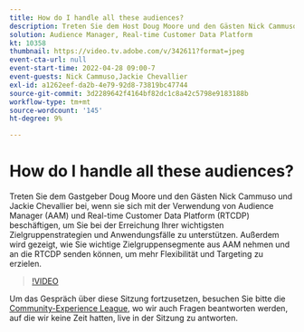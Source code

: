 ```yaml
---
title: How do I handle all these audiences?
description: Treten Sie dem Host Doug Moore und den Gästen Nick Cammuso und Jackie Chevallier bei, während sie sich die Verwendung von Audience Manager (AAM) und Real-time Customer Data Platform ... (Beschreibungen sollten zwischen 60 und 160 Zeichen sein)
solution: Audience Manager, Real-time Customer Data Platform
kt: 10358
thumbnail: https://video.tv.adobe.com/v/342611?format=jpeg
event-cta-url: null
event-start-time: 2022-04-28 09:00-7
event-guests: Nick Cammuso,Jackie Chevallier
exl-id: a1262eef-da2b-4e79-92d8-73819bc47744
source-git-commit: 3d2289642f4164bf82dc1c8a42c5798e9183188b
workflow-type: tm+mt
source-wordcount: '145'
ht-degree: 9%

---
```


# How do I handle all these audiences?

Treten Sie dem Gastgeber Doug Moore und den Gästen Nick Cammuso und Jackie Chevallier bei, wenn sie sich mit der Verwendung von Audience Manager (AAM) und Real-time Customer Data Platform (RTCDP) beschäftigen, um Sie bei der Erreichung Ihrer wichtigsten Zielgruppenstrategien und Anwendungsfälle zu unterstützen. Außerdem wird gezeigt, wie Sie wichtige Zielgruppensegmente aus AAM nehmen und an die RTCDP senden können, um mehr Flexibilität und Targeting zu erzielen.

>[!VIDEO](https://video.tv.adobe.com/v/342611/?quality=12&learn=on)

Um das Gespräch über diese Sitzung fortzusetzen, besuchen Sie bitte die [Community-Experience League](https://experienceleaguecommunities.adobe.com/t5/adobe-audience-manager/experience-league-live-post-session-discussion-how-do-i-handle/m-p/450340#M419), wo wir auch Fragen beantworten werden, auf die wir keine Zeit hatten, live in der Sitzung zu antworten.
